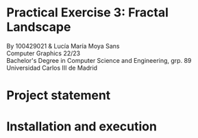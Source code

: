 # Practical Exercise 3: Fractal Landscape
By 100429021 & Lucía María Moya Sans  
Computer Graphics 22/23  
Bachelor's Degree in Computer Science and Engineering, grp. 89  
Universidad Carlos III de Madrid

# Project statement


# Installation and execution
